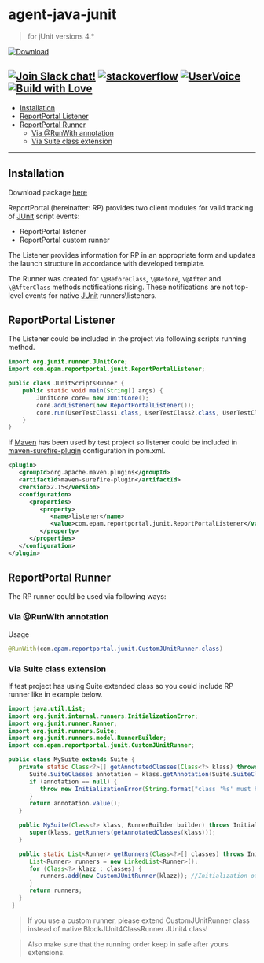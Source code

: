 # agent-java-junit
>for jUnit versions 4.*

 [ ![Download](https://api.bintray.com/packages/epam/reportportal/agent-java-junit/images/download.svg) ](https://bintray.com/epam/reportportal/agent-java-junit/_latestVersion)
 
[![Join Slack chat!](https://reportportal-slack-auto.herokuapp.com/badge.svg)](https://reportportal-slack-auto.herokuapp.com)
[![stackoverflow](https://img.shields.io/badge/reportportal-stackoverflow-orange.svg?style=flat)](http://stackoverflow.com/questions/tagged/reportportal)
[![UserVoice](https://img.shields.io/badge/uservoice-vote%20ideas-orange.svg?style=flat)](https://rpp.uservoice.com/forums/247117-report-portal)
[![Build with Love](https://img.shields.io/badge/build%20with-❤%EF%B8%8F%E2%80%8D-lightgrey.svg)](http://reportportal.io?style=flat)
---
- [Installation]()
- [ReportPortal Listener]()
- [ReportPortal Runner]()
  - [Via \@RunWith annotation]()
  - [Via Suite class extension]()
---

## Installation

Download package [here](<https://bintray.com/epam/reportportal/agent-java-junit>)

ReportPortal (hereinafter: RP) provides two client modules for valid tracking
of [JUnit](<http://junit.org/>) script events:

-   ReportPortal listener
-   ReportPortal custom runner

The Listener provides information for RP in an appropriate form and updates the launch
structure in accordance with developed template.

The Runner was created for `\@BeforeClass`, `\@Before`, `\@After` and
`\@AfterClass` methods notifications rising. These notifications are not
top-level events for native [JUnit](<http://junit.org/>) runners\\listeners.


## ReportPortal Listener

The Listener could be included in the project via following scripts running
method.

```java
import org.junit.runner.JUnitCore;
import com.epam.reportportal.junit.ReportPortalListener;

public class JUnitScriptsRunner {
    public static void main(String[] args) {
        JUnitCore core= new JUnitCore();
        core.addListener(new ReportPortalListener());
        core.run(UserTestClass1.class, UserTestClass2.class, UserTestClass3.class);
    }
}
```

If [Maven](<http://maven.apache.org/index.html>) has been used by test project
so listener could be included in
[maven-surefire-plugin](<http://maven.apache.org/surefire/maven-surefire-plugin/index.html>)
configuration in pom.xml.

```xml
<plugin>
   <groupId>org.apache.maven.plugins</groupId>
   <artifactId>maven-surefire-plugin</artifactId>
   <version>2.15</version>
   <configuration>
      <properties>
         <property>
            <name>listener</name>
            <value>com.epam.reportportal.junit.ReportPortalListener</value>
         </property>
      </properties>
   </configuration>
</plugin>
```


## ReportPortal Runner

The RP runner could be used via following ways:

### Via \@RunWith annotation

Usage

```java
@RunWith(com.epam.reportportal.junit.CustomJUnitRunner.class)
```

### Via Suite class extension

If test project has using Suite extended class so you could include RP runner
like in example below.

```java
import java.util.List;
import org.junit.internal.runners.InitializationError;
import org.junit.runner.Runner;
import org.junit.runners.Suite;
import org.junit.runners.model.RunnerBuilder;
import com.epam.reportportal.junit.CustomJUnitRunner;

public class MySuite extends Suite {
   private static Class<?>[] getAnnotatedClasses(Class<?> klass) throws InitializationError {
      Suite.SuiteClasses annotation = klass.getAnnotation(Suite.SuiteClasses.class);
      if (annotation == null) {
         throw new InitializationError(String.format("class '%s' must have a SuiteClasses annotation", klass.getName()));
      }
      return annotation.value();
   }

   public MySuite(Class<?> klass, RunnerBuilder builder) throws InitializationError {
      super(klass, getRunners(getAnnotatedClasses(klass)));
   }

   public static List<Runner> getRunners(Class<?>[] classes) throws InitializationError {
      List<Runner> runners = new LinkedList<Runner>();
      for (Class<?> klazz : classes) {
         runners.add(new CustomJUnitRunner(klazz)); //Initialization of RP custom runner
      }
      return runners;
   }
 }
```

>   If you use a custom runner, please extend CustomJUnitRunner class instead of
>   native BlockJUnit4ClassRunner JUnit4 class!

>   Also make sure that the running order keep in safe after yours extensions.
